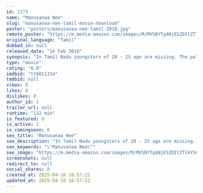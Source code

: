 ```yaml
---
id: 2373
name: "Manusanaa Nee"
slug: "manusanaa-nee-tamil-movie-download"
poster: "posters/manusanaa-nee-tamil-2018.jpg"
remote_poster: "https://m.media-amazon.com/images/M/MV5BYTg4NjE5ZDItZTlkYS00MTdkLWE1ODAtYzM0ZmNjZDNkNWE1XkEyXkFqcGdeQXVyNzM3NDY4ODQ@._V1_SX300.jpg"
original_language: "Tamil"
dubbed_in: null
released_date: "16 Feb 2018"
synopsis: "In Tamil Nadu youngsters of 20 - 25 age are missing. The police investigation follows a land mafia who kidnaps for threatening. But, the penetration of investigation reaches to a Doctor who is doing research on a medicine to lengt..."
type: "movie"
rating: "6.0"
imdbid: "tt8011334"
tmdbid: null
views: 0
likes: 0
dislikes: 0
author_id: 1
trailer_url: null
runtime: "132 min"
is_featured: 0
is_active: 1
is_comingsoon: 0
seo_title: "Manusanaa Nee"
seo_description: "In Tamil Nadu youngsters of 20 - 25 age are missing. The police investigation follows a land mafia who kidnaps for threatening. But, the penetration of investigation reaches to a Doctor who is doing research on a medicine to lengt..."
seo_keywords: "\"Manusanaa Nee\""
seo_image: "https://m.media-amazon.com/images/M/MV5BYTg4NjE5ZDItZTlkYS00MTdkLWE1ODAtYzM0ZmNjZDNkNWE1XkEyXkFqcGdeQXVyNzM3NDY4ODQ@._V1_SX300.jpg"
screenshots: null
redirect_to: null
social_shares: 0
created_at: 2025-04-10 18:57:22
updated_at: 2025-04-10 18:57:22
---
```


